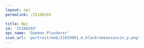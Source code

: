 ```yaml
---
layout: npc
permalink: /25100203

title: Npc
id: '25100203'
npc_name: 'Daemon Plunderer'
icon_url: 'portrait/mob/21010001_m_blackrobeassassin_p.png'
---
```

